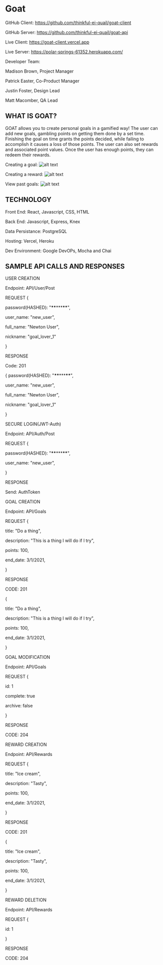 Goat
=========================================================================
GitHub Client: https://github.com/thinkful-ei-quail/goat-client

GitHub Server: https://github.com/thinkful-ei-quail/goat-api

Live Client: https://goat-client.vercel.app

Live Server: https://polar-springs-61352.herokuapp.com/

Developer Team:

Madison Brown, Project Manager

Patrick Easter, Co-Product Manager

Justin Foster, Design Lead

Matt Macomber, QA Lead

WHAT IS GOAT?
---------------------------------------------------------------------------

GOAT allows you to create personal goals in a gamified way! The user can add new goals, gambling points on getting them done by a set time.
Finishing the goal on time grants the points decided, while failing to accomplish it causes a loss of those points.
The user can also set rewards and associated point values. Once the user has enough points, they can redeem their rewards.

Creating a goal:
![alt text](./screenshots/create_goal.png)

Creating a reward:
![alt text](./screenshots/create_reward.png)

View past goals:
![alt text](./screenshots/archived_goals.png)

TECHNOLOGY
--------------------------------------------------------

Front End: React, Javascript, CSS, HTML

Back End: Javascript, Express, Knex

Data Persistance: PostgreSQL

Hosting: Vercel, Heroku

Dev Environment: Google DevOPs, Mocha and Chai


SAMPLE API CALLS AND RESPONSES
----------------------------------------------------------------

USER CREATION

Endpoint: API/User/Post

REQUEST {

password(HASHED): "**\*\***\*\*\***\*\***",

user_name: "new_user",

full_name: "Newton User",

nickname: "goal_lover_1"

}

RESPONSE

Code: 201

{
password(HASHED): "**\*\***\*\*\***\*\***",

user_name: "new_user",

full_name: "Newton User",

nickname: "goal_lover_1"

}

SECURE LOGIN(JWT-Auth)

Endpoint: API/Auth/Post

REQUEST {

password(HASHED): "**\*\***\*\*\***\*\***",

user_name: "new_user",

}

RESPONSE

Send: AuthToken

GOAL CREATION

Endpoint: API/Goals

REQUEST {

title: "Do a thing",

description: "This is a thing I will do if I try",

points: 100,

end_date: 3/1/2021,

}

RESPONSE

CODE: 201

{

title: "Do a thing",

description: "This is a thing I will do if I try",

points: 100,

end_date: 3/1/2021,

}

GOAL MODIFICATION

Endpoint: API/Goals

REQUEST {

id: 1

complete: true

archive: false

}

RESPONSE

CODE: 204

REWARD CREATION

Endpoint: API/Rewards

REQUEST {

title: "Ice cream",

description: "Tasty",

points: 100,

end_date: 3/1/2021,

}

RESPONSE

CODE: 201

{

title: "Ice cream",

description: "Tasty",

points: 100,

end_date: 3/1/2021,

}

REWARD DELETION

Endpoint: API/Rewards

REQUEST {

id: 1

}

RESPONSE

CODE: 204
